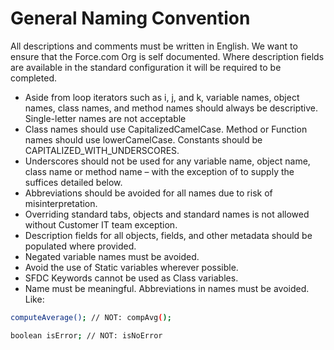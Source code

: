 # General Naming Convention

All descriptions and comments must be written in English. We want to ensure that the Force.com Org is self documented. Where description fields are available in the standard configuration it will be required to be completed.

  - Aside from loop iterators such as i, j, and k, variable names, object names, class names, and method names should always be descriptive. Single-letter names are not acceptable
- Class names should use CapitalizedCamelCase. Method or Function names should use lowerCamelCase. Constants should be CAPITALIZED_WITH_UNDERSCORES.
-   Underscores should not be used for any variable name, object name, class name or method name – with the exception of to supply the suffices detailed below.
-   Abbreviations should be avoided for all names due to risk of misinterpretation.
-   Overriding standard tabs, objects and standard names is not allowed without Customer IT team exception.
-   Description fields for all objects, fields, and other metadata should be populated where provided.
-   Negated variable names must be avoided.
-   Avoid the use of Static variables wherever possible.
-   SFDC Keywords cannot be used as Class variables.
-   Name must be meaningful. Abbreviations in names must be avoided. Like:


```sh
computeAverage(); // NOT: compAvg();
```


```sh
boolean isError; // NOT: isNoError
```